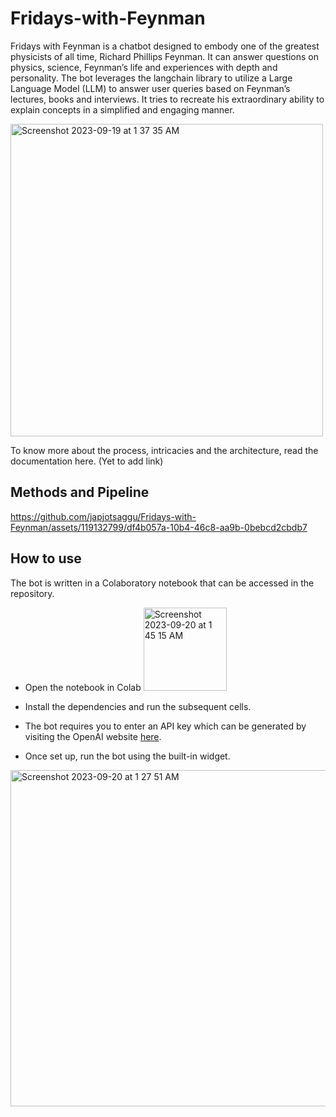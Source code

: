 # Fridays-with-Feynman
Fridays with Feynman is a chatbot designed to embody one of the greatest physicists of all time, Richard Phillips Feynman. It can answer questions on physics, science, Feynman’s life and experiences with depth and personality. The bot leverages the langchain library to utilize a Large Language Model (LLM) to answer user queries based on Feynman’s lectures, books and interviews. It tries to recreate his extraordinary ability to explain concepts in a simplified and engaging manner. 

<img width="500" alt="Screenshot 2023-09-19 at 1 37 35 AM" src="https://github.com/japjotsaggu/Fridays-with-Feynman/assets/119132799/a4325a46-faa9-4443-95c5-73f1d01c588b">

To know more about the process, intricacies and the architecture, read the documentation here. (Yet to add link)

## Methods and Pipeline 

https://github.com/japjotsaggu/Fridays-with-Feynman/assets/119132799/df4b057a-10b4-46c8-aa9b-0bebcd2cbdb7

## How to use 
The bot is written in a Colaboratory notebook that can be accessed in the repository.

- Open the notebook in Colab  <img width="133" alt="Screenshot 2023-09-20 at 1 45 15 AM" src="https://github.com/japjotsaggu/Fridays-with-Feynman/assets/119132799/56964d73-dfac-49c8-82ab-46ff4a2c705b">

- Install the dependencies and run the subsequent cells.
- The bot requires you to enter an API key which can be generated by visiting the OpenAI website [here](https://platform.openai.com/account/api-keys). 
- Once set up, run the bot using the built-in widget.

<img width="538" alt="Screenshot 2023-09-20 at 1 27 51 AM" src="https://github.com/japjotsaggu/Fridays-with-Feynman/assets/119132799/ef7bfac2-0ea4-495d-b63e-7101e0911efb">









